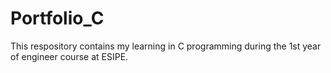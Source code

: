 # Portfolio_C
This respository contains my learning in C programming during the 1st year of engineer course at ESIPE.

